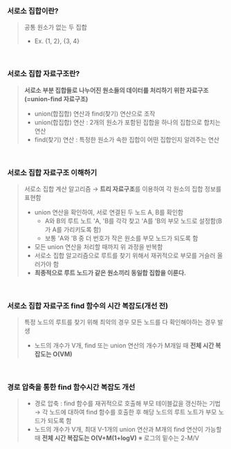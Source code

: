 ### 서로소 집합이란?
> 공통 원소가 없는 두 집합
> + Ex. {1, 2}, {3, 4}

<br/>

### 서로소 집합 자료구조란?
> **서로소 부분 집합들로 나누어진 원소들의 데이터를 처리하기 위한 자료구조(=union-find 자료구조)**
> + union(합집합) 연산과 find(찾기) 연산으로 조작
> + union(합집합) 연산 : 2개의 원소가 포함된 집합을 하나의 집합으로 합치는 연산
> + find(찾기) 연산 : 특정한 원소가 속한 집합이 어떤 집합인지 알려주는 연산

<br/>

### 서로소 집합 자료구조 이해하기
> 서로소 집합 계산 알고리즘 → **트리 자료구조**를 이용하여 각 원소의 집합 정보를 표현함
> + union 연산을 확인하여, 서로 연결된 두 노드 A, B를 확인함
>   + A와 B의 루트 노트 'A, 'B를 각각 찾고 'A를 'B의 부모 노드로 설정함(B가 A를 가리키도록 함)
>   + 보통 'A와 'B 중 더 번호가 작은 원소를 부모 노드가 되도록 함
> + 모든 union 연산을 처리할 때까지 위 과정을 반복함
> + 서로소 집합 알고리즘으로 루트를 찾기 위해서 재귀적으로 부모를 거슬러 올러가야 함
> + **최종적으로 루트 노드가 같은 원소끼리 동일합 집합을 이룬다.**

<br/>

### 서로소 집합 자료구조 find 함수의 시간 복잡도(개선 전)
> 특정 노드의 루트를 찾기 위해 최악의 경우 모든 노드를 다 확인해야하는 경우 발생
> + 노드의 개수가 V개, find 또는 union 연산의 개수가 M개일 때 **전체 시간 복잡도는 O(VM)**

<br/>

### 경로 압축을 통한 find 함수시간 복잡도 개선
> + 경로 압축 : find 함수를 재귀적으로 호출해 부모 테이블값을 갱신하는 기법 → 각 노드에 대하여 find 함수를 호출한 후 해당 노드의 루트 노트가 부모 노드가 되도록 함
> + 노드의 개수가 V개, 최대 V-1개의 union 연산과 M개의 find 연산이 가능할 때 **전체 시간 복잡도는 O(V+M(1+logV)** ※ 로그의 밑수는 2-M/V

